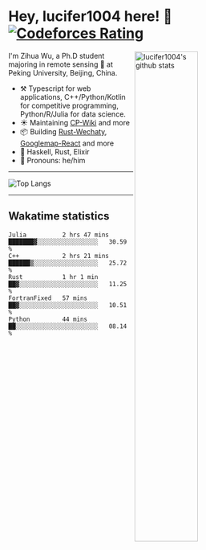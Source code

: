 # Hey, lucifer1004 here! :wave: [![Codeforces Rating](https://cfrating.ihcr.top/?user=lucifer1004&style=flat-square)](https://codeforces.com/profile/lucifer1004)

<img width="50%" align="right" alt="lucifer1004's github stats" src="https://github-readme-stats.vercel.app/api?username=lucifer1004&show_icons=true">

I'm Zihua Wu, a Ph.D student majoring in remote sensing :satellite: at Peking University, Beijing, China.

- :hammer_and_pick: Typescript for web applications, C++/Python/Kotlin for competitive programming, Python/R/Julia for data science.
- :sunny: Maintaining [CP-Wiki](https://cp-wiki.vercel.app) and more 
- :package: Building [Rust-Wechaty](https://github.com/wechaty/rust-wechaty), [Googlemap-React](https://github.com/googlemap-react/googlemap-react) and more
- :seedling: Haskell, Rust, Elixir
- :man: Pronouns: he/him

---

![Top Langs](https://github-readme-stats.vercel.app/api/top-langs/?username=lucifer1004&layout=compact)

---

## Wakatime statistics

<!--START_SECTION:waka-->
```text
Julia          2 hrs 47 mins   ███████▓░░░░░░░░░░░░░░░░░   30.59 % 
C++            2 hrs 21 mins   ██████▒░░░░░░░░░░░░░░░░░░   25.72 % 
Rust           1 hr 1 min      ██▓░░░░░░░░░░░░░░░░░░░░░░   11.25 % 
FortranFixed   57 mins         ██▓░░░░░░░░░░░░░░░░░░░░░░   10.51 % 
Python         44 mins         ██░░░░░░░░░░░░░░░░░░░░░░░   08.14 % 
```
<!--END_SECTION:waka-->
